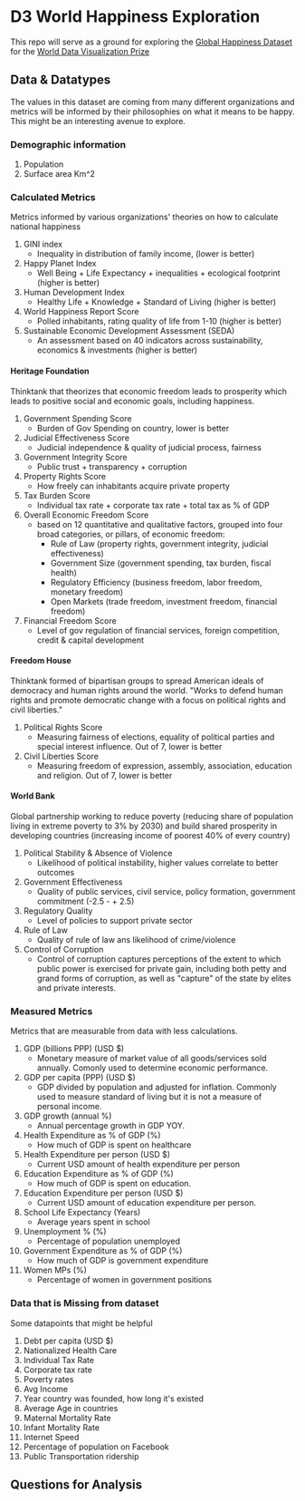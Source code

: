 # D3 World Happiness Exploration

This repo will serve as a ground for exploring the [Global Happiness Dataset](https://docs.google.com/spreadsheets/d/1QrHe795dFCska9LycSNDRg1j1P8ktF6W4tqvFEgaNqI/edit#gid=0) for the [World Data Visualization Prize](https://informationisbeautiful.net/2018/announcing-the-world-data-visualization-prize-a-40k-dataviz-challenge/)

## Data & Datatypes

The values in this dataset are coming from many different organizations and metrics will be informed by their philosophies on what it means to be happy. This might be an interesting avenue to explore.


### Demographic information

1. Population
1. Surface area Km^2

### Calculated Metrics

Metrics informed by various organizations' theories on how to calculate national happiness

1. GINI index
    * Inequality in distribution of family income, (lower is better)
1. Happy Planet Index
    * Well Being + Life Expectancy + inequalities + ecological footprint (higher is better)
1. Human Development Index
    * Healthy Life + Knowledge + Standard of Living (higher is better)
1. World Happiness Report Score
    * Polled inhabitants, rating quality of life from 1-10 (higher is better)
1. Sustainable Economic Development Assessment (SEDA)
    * An assessment based on 40 indicators across sustainability, economics & investments (higher is better)

#### Heritage Foundation

Thinktank that theorizes that economic freedom leads to prosperity which leads to positive social and economic goals, including happiness.

1. Government Spending Score
    * Burden of Gov Spending on country, lower is better
1. Judicial Effectiveness Score
    * Judicial independence & quality of judicial process, fairness
1. Government Integrity Score
    * Public trust + transparency + corruption
1. Property Rights Score
    * How freely can inhabitants acquire private property
1. Tax Burden Score
    * Individual tax rate + corporate tax rate + total tax as % of GDP
1. Overall Economic Freedom Score
    * based on 12 quantitative and qualitative factors, grouped into four broad categories, or pillars, of economic freedom:
        * Rule of Law (property rights, government integrity, judicial effectiveness)
        * Government Size (government spending, tax burden, fiscal health)
        * Regulatory Efficiency (business freedom, labor freedom, monetary freedom)
        * Open Markets (trade freedom, investment freedom, financial freedom)
1. Financial Freedom Score
    * Level of gov regulation of financial services, foreign competition, credit & capital development


#### Freedom House

Thinktank formed of bipartisan groups to spread American ideals of democracy and human rights around the world. "Works to defend human rights and promote democratic change with a focus on political rights and civil liberties."

1. Political Rights Score
    * Measuring fairness of elections, equality of political parties and special interest influence. Out of 7, lower is better
1. Civil Liberties Score
    * Measuring freedom of expression, assembly, association, education and religion. Out of 7, lower is better

#### World Bank

Global partnership working to reduce poverty (reducing share of population living in extreme poverty to 3% by 2030) and build shared prosperity in developing countries (increasing income of poorest 40% of every country)

1. Political Stability & Absence of Violence
    * Likelihood of political instability, higher values correlate to better outcomes
1. Government Effectiveness
    * Quality of public services, civil service, policy formation, government commitment (-2.5 - + 2.5)
1. Regulatory Quality
    * Level of policies to support private sector
1. Rule of Law
    * Quality of rule of law ans likelihood of crime/violence
1. Control of Corruption
    * Control of corruption captures perceptions of the extent to which public power is exercised for private gain, including both petty and grand forms of corruption, as well as "capture" of the state by elites and private interests.

### Measured Metrics

Metrics that are measurable from data with less calculations.

1. GDP (billions PPP) (USD $)
    * Monetary measure of market value of all goods/services sold annually. Comonly used to determine economic performance.
1. GDP per capita (PPP) (USD $)
    * GDP divided by population and adjusted for inflation. Commonly used to measure standard of living but it is not a measure of personal income.
1. GDP growth (annual %)
    * Annual percentage growth in GDP YOY.
1. Health Expenditure as % of GDP (%)
    * How much of GDP is spent on healthcare
1. Health Expenditure per person (USD $)
    * Current USD amount of health expenditure per person
1. Education Expenditure as % of GDP (%)
    * How much of GDP is spent on education.
1. Education Expenditure per person (USD $)
    * Current USD amount of education expenditure per person.
1. School Life Expectancy (Years)
    * Average years spent in school
1. Unemployment % (%)
    * Percentage of population unemployed
1. Government Expenditure as % of GDP (%)
    * How much of GDP is government expenditure
1. Women MPs (%)
    * Percentage of women in government positions

### Data that is Missing from dataset

Some datapoints that might be helpful

1. Debt per capita (USD $)
1. Nationalized Health Care
1. Individual Tax Rate
1. Corporate tax rate
1. Poverty rates
1. Avg Income
1. Year country was founded, how long it's existed
1. Average Age in countries
1. Maternal Mortality Rate
1. Infant Mortality Rate
1. Internet Speed
1. Percentage of population on Facebook
1. Public Transportation ridership

## Questions for Analysis

